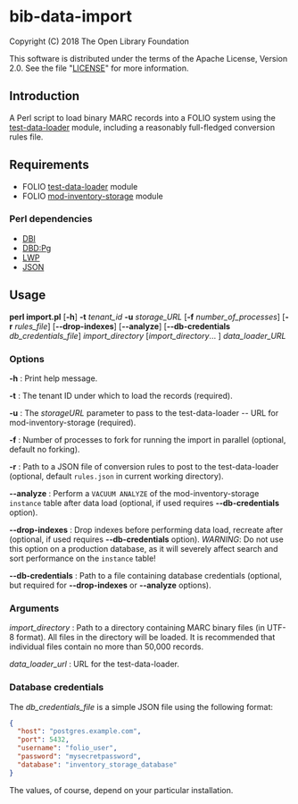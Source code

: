 # bib-data-import

Copyright (C) 2018 The Open Library Foundation

This software is distributed under the terms of the Apache License,
Version 2.0. See the file "[LICENSE](LICENSE)" for more information.

## Introduction
A Perl script to load binary MARC records into a FOLIO system using the [test-data-loader](https://github.com/folio-org/test-data-loader) module, including a reasonably full-fledged conversion rules file.

## Requirements
* FOLIO [test-data-loader](https://github.com/folio-org/test-data-loader) module
* FOLIO [mod-inventory-storage](https://github.com/folio-org/mod-inventory-storage) module

### Perl dependencies
* [DBI](https://metacpan.org/release/DBI)
* [DBD:Pg](https://metacpan.org/release/DBD-Pg)
* [LWP](https://metacpan.org/release/libwww-perl)
* [JSON](https://metacpan.org/release/JSON)

## Usage
**perl import.pl** \[**-h**\] **-t** *tenant\_id* **-u**
*storage\_URL* \[**-f** *number\_of\_processes*\]
\[**-r** *rules\_file*\] \[**--drop-indexes**\] \[**--analyze**\]
\[**--db-credentials** *db\_credentials\_file*\] *import\_directory* \[*import\_directory*... \] *data\_loader\_URL*

### Options
**-h** : Print help message.

**-t** : The tenant ID under which to load the records (required).

**-u** : The *storageURL* parameter to pass to the test-data-loader -- URL for mod-inventory-storage (required).

**-f** : Number of processes to fork for running the import in parallel (optional, default no forking).

**-r** : Path to a JSON file of conversion rules to post to the test-data-loader (optional, default `rules.json` in current working directory).

**--analyze** : Perform a `VACUUM ANALYZE` of the mod-inventory-storage `instance` table after data load (optional, if used requires **--db-credentials** option).

**--drop-indexes** : Drop indexes before performing data load, recreate after (optional, if used requires **--db-credentials** option). *WARNING*: Do not use this option on a production database, as it will severely affect search and sort performance on the `instance` table!

**--db-credentials** : Path to a file containing database credentials (optional, but required for **--drop-indexes** or **--analyze** options).

### Arguments
*import\_directory* : Path to a directory containing MARC binary files (in UTF-8 format). All files in the directory will be loaded. It is recommended that individual files contain no more than 50,000 records.

*data\_loader\_url* : URL for the test-data-loader.

### Database credentials
The *db\_credentials\_file* is a simple JSON file using the following format:

```json
{
  "host": "postgres.example.com",
  "port": 5432,
  "username": "folio_user",
  "password": "mysecretpassword",
  "database": "inventory_storage_database"
}
```

The values, of course, depend on your particular installation.
